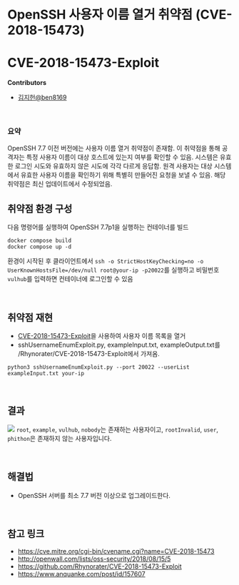 # OpenSSH 사용자 이름 열거 취약점 (CVE-2018-15473)
# CVE-2018-15473-Exploit

**Contributors**
-   [김지헌@ben8169](https://github.com/ben8169)

<br/>

### 요약
OpenSSH 7.7 이전 버전에는 사용자 이름 열거 취약점이 존재함. 이 취약점을 통해 공격자는 특정 사용자 이름이 대상 호스트에 있는지 여부를 확인할 수 있음. 시스템은 유효한 로그인 시도와 유효하지 않은 시도에 각각 다르게 응답함. 원격 사용자는 대상 시스템에서 유효한 사용자 이름을 확인하기 위해 특별히 만들어진 요청을 보낼 수 있음. 해당 취약점은 최신 업데이트에서 수정되었음.


## 취약점 환경 구성

다음 명령어를 실행하여 OpenSSH 7.7p1을 실행하는 컨테이너를 빌드

```
docker compose build
docker compose up -d
```

환경이 시작된 후 클라이언트에서 `ssh -o StrictHostKeyChecking=no -o UserKnownHostsFile=/dev/null root@your-ip -p20022`를 실행하고 비밀번호 `vulhub`를 입력하면 컨테이너에 로그인할 수 있음

<br/>

## 취약점 재현

- [CVE-2018-15473-Exploit](https://github.com/Rhynorater/CVE-2018-15473-Exploit)을 사용하여 사용자 이름 목록을 열거
- sshUsernameEnumExploit.py, exampleInput.txt, exampleOutput.txt를 /Rhynorater/CVE-2018-15473-Exploit에서 가져옴.

```
python3 sshUsernameEnumExploit.py --port 20022 --userList exampleInput.txt your-ip
```

<br/>

## 결과

![](result.png)
`root`, `example`, `vulhub`, `nobody`는 존재하는 사용자이고, `rootInvalid`, `user`, `phithon`은 존재하지 않는 사용자입니다.

<br/>

## 해결법
- OpenSSH 서버를 최소 7.7 버전 이상으로 업그레이드한다.

<br/>

## 참고 링크

- https://cve.mitre.org/cgi-bin/cvename.cgi?name=CVE-2018-15473
- http://openwall.com/lists/oss-security/2018/08/15/5
- https://github.com/Rhynorater/CVE-2018-15473-Exploit
- https://www.anquanke.com/post/id/157607
